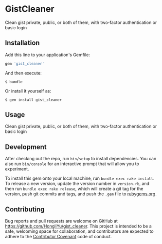 # GistCleaner

Clean gist private, public, or both of them, with two-factor authentication or basic login

## Installation

Add this line to your application's Gemfile:

```ruby
gem 'gist_cleaner'
```

And then execute:

    $ bundle

Or install it yourself as:

    $ gem install gist_cleaner

## Usage

Clean gist private, public, or both of them, with two-factor authentication or basic login

## Development

After checking out the repo, run `bin/setup` to install dependencies. You can also run `bin/console` for an interactive prompt that will allow you to experiment.

To install this gem onto your local machine, run `bundle exec rake install`. To release a new version, update the version number in `version.rb`, and then run `bundle exec rake release`, which will create a git tag for the version, push git commits and tags, and push the `.gem` file to [rubygems.org](https://rubygems.org).

## Contributing

Bug reports and pull requests are welcome on GitHub at https://github.com/HongliYu/gist_cleaner. This project is intended to be a safe, welcoming space for collaboration, and contributors are expected to adhere to the [Contributor Covenant](http://contributor-covenant.org) code of conduct.

